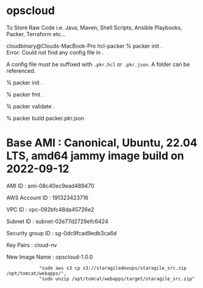 # opscloud
To Store Raw Code i.e. Java, Maven, Shell Scripts, Ansible Playbooks, Packer, Terraform etc...

cloudbinary@Clouds-MacBook-Pro hcl-packer % packer init .    
Error: Could not find any config file in .

A config file must be suffixed with `.pkr.hcl` or `.pkr.json`. A folder can be
referenced.

% packer init .

% packer fmt .

% packer validate .

% packer build packer.pkr.json

# Base AMI : Canonical, Ubuntu, 22.04 LTS, amd64 jammy image build on 2022-09-12

AMI ID : ami-08c40ec9ead489470

AWS Account ID : 191323423716

VPC ID : vpc-092bfc48da45726e2

Subnet ID : subnet-02e77d2729efc6424

Security group ID : sg-0dc9fcad9edb3ca6d

Key Pairs : cloud-nv

New Image Name :  opscloud-1.0.0

                "sudo aws s3 cp s3://staragiledevops/staragile_src.zip /opt/tomcat/webapps/",
                "sudo unzip /opt/tomcat/webapps/target/staragile_src.zip"

                